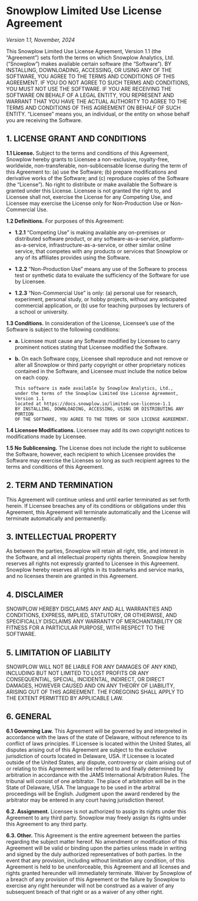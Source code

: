 # Snowplow Limited Use License Agreement

_Version 1.1, November, 2024_

This Snowplow Limited Use License Agreement, Version 1.1 (the “Agreement”) sets forth the terms on which Snowplow Analytics, Ltd. (“Snowplow”) makes available certain software (the “Software”). BY INSTALLING, DOWNLOADING, ACCESSING, OR USING ANY OF THE SOFTWARE, YOU AGREE TO THE TERMS AND CONDITIONS OF THIS AGREEMENT. IF YOU DO NOT AGREE TO SUCH TERMS AND CONDITIONS, YOU MUST NOT USE THE SOFTWARE. IF YOU ARE RECEIVING THE SOFTWARE ON BEHALF OF A LEGAL ENTITY, YOU REPRESENT AND WARRANT THAT YOU HAVE THE ACTUAL AUTHORITY TO AGREE TO THE TERMS AND CONDITIONS OF THIS AGREEMENT ON BEHALF OF SUCH ENTITY. “Licensee” means you, an individual, or the entity on whose behalf you are receiving the Software.

## 1. LICENSE GRANT AND CONDITIONS

**1.1 License.** Subject to the terms and conditions of this Agreement, Snowplow hereby grants to Licensee a non-exclusive, royalty-free, worldwide, non-transferable, non-sublicensable license during the term of this Agreement to: (a) use the Software; (b) prepare modifications and derivative works of the Software; and (c) reproduce copies of the Software (the “License”). No right to distribute or make available the Software is granted under this License. Licensee is not granted the right to, and Licensee shall not, exercise the License for any Competing Use, and Licensee may exercise the License only for Non-Production Use or Non-Commercial Use.

**1.2 Definitions.** For purposes of this Agreement:

* **1.2.1** “Competing Use” is making available any on-premises or distributed software product, or any software-as-a-service, platform-as-a-service, infrastructure-as-a-service, or other similar online service, that competes with any products or services that Snowplow or any of its affiliates provides using the Software.

* **1.2.2** “Non-Production Use” means any use of the Software to process test or synthetic data to evaluate the sufficiency of the Software for use by Licensee.

* **1.2.3** “Non-Commercial Use” is only: (a) personal use for research, experiment, personal study, or hobby projects, without any anticipated commercial application, or (b) use for teaching purposes by lecturers of a school or university.

**1.3 Conditions.** In consideration of the License, Licensee’s use of the Software is subject to the following conditions:

* **a.** Licensee must cause any Software modified by Licensee to carry prominent notices stating that Licensee modified the Software.

* **b.** On each Software copy, Licensee shall reproduce and not remove or alter all Snowplow or third party copyright or other proprietary notices contained in the Software, and Licensee must include the notice below on each copy.

  ```
  This software is made available by Snowplow Analytics, Ltd.,
  under the terms of the Snowplow Limited Use License Agreement, Version 1.1
  located at https://docs.snowplow.io/limited-use-license-1.1
  BY INSTALLING, DOWNLOADING, ACCESSING, USING OR DISTRIBUTING ANY PORTION
  OF THE SOFTWARE, YOU AGREE TO THE TERMS OF SUCH LICENSE AGREEMENT.
  ```

**1.4 Licensee Modifications.** Licensee may add its own copyright notices to modifications made by Licensee.

**1.5 No Sublicensing.** The License does not include the right to sublicense the Software, however, each recipient to which Licensee provides the Software may exercise the Licenses so long as such recipient agrees to the terms and conditions of this Agreement.

## 2. TERM AND TERMINATION

This Agreement will continue unless and until earlier terminated as set forth herein. If Licensee breaches any of its conditions or obligations under this Agreement, this Agreement will terminate automatically and the License will terminate automatically and permanently.

## 3. INTELLECTUAL PROPERTY

As between the parties, Snowplow will retain all right, title, and interest in the Software, and all intellectual property rights therein. Snowplow hereby reserves all rights not expressly granted to Licensee in this Agreement. Snowplow hereby reserves all rights in its trademarks and service marks, and no licenses therein are granted in this Agreement.

## 4. DISCLAIMER

SNOWPLOW HEREBY DISCLAIMS ANY AND ALL WARRANTIES AND CONDITIONS, EXPRESS, IMPLIED, STATUTORY, OR OTHERWISE, AND SPECIFICALLY DISCLAIMS ANY WARRANTY OF MERCHANTABILITY OR FITNESS FOR A PARTICULAR PURPOSE, WITH RESPECT TO THE SOFTWARE.

## 5. LIMITATION OF LIABILITY

SNOWPLOW WILL NOT BE LIABLE FOR ANY DAMAGES OF ANY KIND, INCLUDING BUT NOT LIMITED TO LOST PROFITS OR ANY CONSEQUENTIAL, SPECIAL, INCIDENTAL, INDIRECT, OR DIRECT DAMAGES, HOWEVER CAUSED AND ON ANY THEORY OF LIABILITY, ARISING OUT OF THIS AGREEMENT. THE FOREGOING SHALL APPLY TO THE EXTENT PERMITTED BY APPLICABLE LAW.

## 6. GENERAL

**6.1 Governing Law.** This Agreement will be governed by and interpreted in accordance with the laws of the state of Delaware, without reference to its conflict of laws principles. If Licensee is located within the United States, all disputes arising out of this Agreement are subject to the exclusive jurisdiction of courts located in Delaware, USA. If Licensee is located outside of the United States, any dispute, controversy or claim arising out of or relating to this Agreement will be referred to and finally determined by arbitration in accordance with the JAMS International Arbitration Rules. The tribunal will consist of one arbitrator. The place of arbitration will be in the State of Delaware, USA. The language to be used in the arbitral proceedings will be English. Judgment upon the award rendered by the arbitrator may be entered in any court having jurisdiction thereof.

**6.2. Assignment.** Licensee is not authorized to assign its rights under this Agreement to any third party. Snowplow may freely assign its rights under this Agreement to any third party.

**6.3. Other.** This Agreement is the entire agreement between the parties regarding the subject matter hereof. No amendment or modification of this Agreement will be valid or binding upon the parties unless made in writing and signed by the duly authorized representatives of both parties. In the event that any provision, including without limitation any condition, of this Agreement is held to be unenforceable, this Agreement and all licenses and rights granted hereunder will immediately terminate. Waiver by Snowplow of a breach of any provision of this Agreement or the failure by Snowplow to exercise any right hereunder will not be construed as a waiver of any subsequent breach of that right or as a waiver of any other right.
